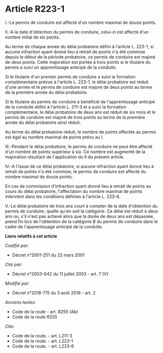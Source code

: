# Article R223-1

I.-Le permis de conduire est affecté d'un nombre maximal de douze points. 

II.-A la date d'obtention du permis de conduire, celui-ci est affecté d'un nombre initial de six points. 

Au terme de chaque année du délai probatoire défini à l'article L. 223-1, si aucune infraction ayant donné lieu à retrait de
points n'a été commise depuis le début de la période probatoire, ce permis de conduire est majoré de deux points. Cette
majoration est portée à trois points si le titulaire du permis a suivi un apprentissage anticipé de la conduite. 

Si le titulaire d'un premier permis de conduire a suivi la formation complémentaire prévue à l'article L. 223-1, le délai
probatoire est réduit d'une année et le permis de conduire est majoré de deux points au terme de la première année du délai
probatoire. 

Si le titulaire du permis de conduire a bénéficié de l'apprentissage anticipé de la conduite défini à l'article L. 211-3 et a
suivi la formation complémentaire, le délai probatoire de deux ans est réduit de six mois et le permis de conduire est majoré
de trois points au terme de la première année du délai probatoire ainsi réduit. 

Au terme du délai probatoire réduit, le nombre de points affectés au permis est égal au nombre maximal de points prévu au I. 

III.-Pendant le délai probatoire, le permis de conduire ne peut être affecté d'un nombre de points supérieur à six. Ce nombre
est augmenté de la majoration résultant de l'application du II du présent article. 

IV.-A l'issue de ce délai probatoire, si aucune infraction ayant donné lieu à retrait de points n'a été commise, le permis de
conduire est affecté du nombre maximal de douze points. 

En cas de commission d'infraction ayant donné lieu à retrait de points au cours du délai probatoire, l'affectation du nombre
maximal de points intervient dans les conditions définies à l'article L. 223-6. 

V.-Le délai probatoire de trois ans court à compter de la date d'obtention du permis de conduire, quelle qu'en soit la
catégorie. Ce délai est réduit à deux ans ou, s'il n'est pas achevé alors que la durée de deux ans est dépassée, prend fin
lors de l'obtention de la catégorie B du permis de conduire dans le cadre de l'apprentissage anticipé de la conduite.

**Liens relatifs à cet article**

_Codifié par_:

  - Décret n°2001-251 du 22 mars 2001

_Cité par_:

  - Décret n°2003-642 du 11 juillet 2003 - art. 7 (V)

_Modifié par_:

  - Décret n°2018-715 du 3 août 2018 - art. 2

_Anciens textes_:

  - Code de la route - art. R255 (Ab)
  - Code de la route R255

_Cite_:

  - Code de la route. - art. L211-3
  - Code de la route. - art. L223-1
  - Code de la route. - art. L223-6
